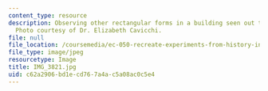 ```yaml
---
content_type: resource
description: Observing other rectangular forms in a building seen out the window.
  Photo courtesy of Dr. Elizabeth Cavicchi.
file: null
file_location: /coursemedia/ec-050-recreate-experiments-from-history-inform-the-future-from-the-past-galileo-january-iap-2010/c62a2906bd1ecd767a4ac5a08ac0c5e4_IMG_3821.jpg
file_type: image/jpeg
resourcetype: Image
title: IMG_3821.jpg
uid: c62a2906-bd1e-cd76-7a4a-c5a08ac0c5e4
---
```

